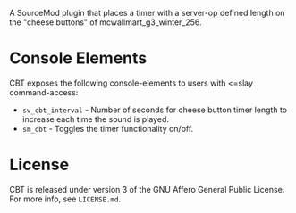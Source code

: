 A SourceMod plugin that places a timer with a server-op defined length on the "cheese buttons" of mcwallmart_g3_winter_256.

# Console Elements
CBT exposes the following console-elements to users with <=slay command-access:
- `sv_cbt_interval`	- Number of seconds for cheese button timer length to increase each time the sound is played.
- `sm_cbt`			- Toggles the timer functionality on/off.

# License
CBT is released under version 3 of the GNU Affero General Public License.
For more info, see `LICENSE.md`.
